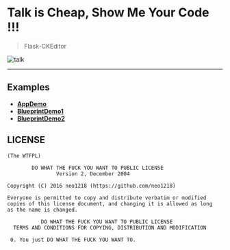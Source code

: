 # Talk is Cheap, Show Me Your Code !!!

> Flask-CKEditor

![talk](http://7xj431.com1.z0.glb.clouddn.com/talk.jpeg)

<hr/>

## Examples
+ [**AppDemo**]()
+ [**BlueprintDemo1**]()
+ [**BlueprintDemo2**]()

## LICENSE

    (The WTFPL)

            DO WHAT THE FUCK YOU WANT TO PUBLIC LICENSE
                    Version 2, December 2004

    Copyright (C) 2016 neo1218 (https://github.com/neo1218)

    Everyone is permitted to copy and distribute verbatim or modified
    copies of this license document, and changing it is allowed as long
    as the name is changed.

               DO WHAT THE FUCK YOU WANT TO PUBLIC LICENSE
      TERMS AND CONDITIONS FOR COPYING, DISTRIBUTION AND MODIFICATION

     0. You just DO WHAT THE FUCK YOU WANT TO.

